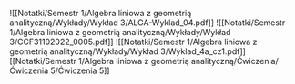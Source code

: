![[Notatki/Semestr 1/Algebra liniowa z geometrią analityczną/Wykłady/Wykład 3/ALGA-Wyklad_04.pdf]]
![[Notatki/Semestr 1/Algebra liniowa z geometrią analityczną/Wykłady/Wykład 3/CCF31102022_0005.pdf]]
![[Notatki/Semestr 1/Algebra liniowa z geometrią analityczną/Wykłady/Wykład 3/Wyklad_4a_cz1.pdf]][[Notatki/Semestr 1/Algebra liniowa z geometrią analityczną/Ćwiczenia/Ćwiczenia 5/Ćwiczenia 5]]